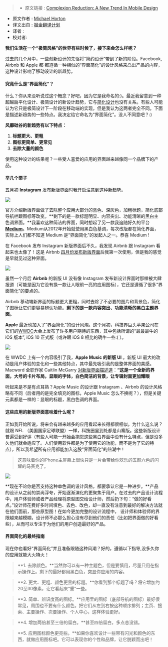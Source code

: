 >* 原文链接 : [Complexion Reduction: A New Trend In Mobile Design](https://medium.com/swarm-nyc/complexion-reduction-a-new-trend-in-mobile-design-cef033a0b978)
* 原文作者 : [Michael Horton](https://medium.com/@michaelhorton)
* 译文出自 : [掘金翻译计划](https://github.com/xitu/gold-miner)
* 译者 : 
* 校对者:



**我们生活在一个“极简风格”的世界有些时候了，接下来会怎么样呢？**

过去的几个月中，一些创新设计的先驱将“简约设计”带到了新的阶段。Facebook, Airbnb 和 Apple 都 都遵循一种相似的“界面简化”的设计风格来凸出产品的内容，这种设计影响了移动设计的新趋势。

#### 究竟什么是“界面简化”？

什么？你从来没听说过这个概念？好吧，因为它是我命名的:)。最近我留意到一种超越扁平化设计、极简设计的新设计趋势，它与[简化设计](http://www.uxbooth.com/articles/progressive-content/)也没有关系。有些人可能认为它只是极简设计下一阶段在移动端的实现，但是我认为这两者完全不同。下面是描述新趋势的一些特点。我决定给它命名为“界面简化”。没人不同意吧？:)

**风靡硅谷的新趋势有以下特点：**

1. **标题更大、更粗**
2. **图标更简单、更常见**
3. **去除大量的颜色**

使用这种设计的结果呢？一些受人喜爱的应用的界面越来越像同一个品牌下的产品。

#### 举几个栗子

五月初 **Instagram** 发布[新版界面](https://medium.com/@ianspalter/designing-a-new-look-for-instagram-inspired-by-the-community-84530eb355e3#.gmyokj9qa)时我开启注意到这种新趋势。

![](http://ww2.sinaimg.cn/large/a490147fgw1f5rbu2godsj20go0frtb7.jpg)

官方介绍新版界面做了去除整个应用大部分的蓝色、深灰色，加粗标题，简化底部导航栏跟图标等改变。**剩下的是一款标题明显、内容突出、功能清晰的黑白主色调界面。**我喜欢这种简洁的界面，同时想起了另一款我追随好久的平台[**Medium**](http://www.medium.com)。Medium从2012年开始就使用黑白色基调，每次改版都在简化界面，实际上人们都不知道 Medium 是“界面简化”的发起人之一。恭喜 Medium !

在 Facebook 发布 Instagram 新版界面后不久，我发现 Airbnb 跟 Instagram 看起来也太像了！这是 Airbnb [四月份发布新版界面](https://www.airbnb.com/livethere)后我第一次使用，但是我的感觉是早就见过这种界面。

![](http://ww3.sinaimg.cn/large/a490147fgw1f5rbuk3685j20go0hr76v.jpg)

虽然一个月后 **Airbnb** 的新版 UI 没有像 Instagram 发布新设计界面时那样被大肆报道（可能是因为它没有换一款让人眼前一亮的应用图标），它还是遵循了很多“界面简化”的要点的。

Airbnb 移动端新界面的标题更大更粗，同时去除了不必要的图片和背景色，简化了图标让它们更容易辨认功能。**剩下的是一款内容突出、功能清晰的黑白主题界面。**

**Apple** 最近也加入了“界面简化”的设计风潮。这个月初，科技界巨头苹果公司在它们的[WWDC](http://www.wired.com/2016/06/heres-everything-apple-announced-wwdc-2016/)大会上发布了许多用户期待的东西，其中包括所谓的“最最最牛的 iOS 版本”, iOS 10 正式版（或许跟 iOS 8 相比的确牛一些:( ）。

![](http://ww2.sinaimg.cn/large/a490147fgw1f5rbv560zij20go0hr415.jpg)

在 WWDC 上有一个内容吸引了我，**Apple Music 的新版 UI** 。新版 UI 最大的改动是用户体验的变化和一些其他特点，其中最先吸引我的是整体界面的美感。Macword 全职作家 
Caitlin McGarry [对新版界面描述道](http://www.macworld.com/article/3082637/ios/every-change-coming-to-apple-music-in-ios-10.html)：**“这是一个全新的界面，大号的卡片布局，显眼的字体，白色简洁的背景，让专辑封面更加耀眼**

听起来是不是有点耳熟？Apple Music 的设计跟 Instagram 、Airbnb 的设计风格略有不同（后者用的是完全填充的图标，Apple Music 怎么不换呢？），但是关键元素都是一样的：显眼的标题，黑白色调的界面。

#### 这些应用的新版界面意味着什么呢？

正如我开始所说，将来会有越来越多的应用看起来长得都很相似。为什么这么说？就跟 NFL （美国国家足球联盟）一样，科技圈里到处都是山寨版。这些新版设计普遍受到好评（有些人可能一开始会抱怨这些黑白界面中没有什么特点，但是没多久他们就会适应了。人们使用软件都是为了使用它的功能，而不是为了它的特点），所以我希望所有应用都能加入这股“界面简化”的热潮中！

> 这意味着你的iPhone主屏幕上很快只是一片会带给你欢乐的五颜六色的闪耀的马赛克了。

![](http://ww3.sinaimg.cn/large/a490147fgw1f5rbwhezc1j20u00goaee.jpg)

**现在不论你是否支持这种单色调的设计风格，都要承认它是一种进步。**产品的设计从之前的崇尚浮夸，开始逐渐演化的更聚焦于用户。在过去的产品设计流程中，用户体验师或者产品经理将原型图交给设计师，然后扔下句：“做的好看点。”设计师花费好多时间填色、去色、改色，却一直没有注意到最好的解决方法就在他们面前，那些原型图！在如今更加完整的设计流程中，
设计师和体验师的界限越来越模糊，设计师不必那么担心没有尽到他们的责任（比如把界面做的好看些），从而可以专注于为他们的用户创造最好的产品。

#### 界面简化的最终指南

现在你也看好“界面简化”并且准备跟随这种风潮？好的，遵循以下指导,没多久你的应用就能大火特火！

> **1\. 去除颜色。**当然你可以有一种主题色，但是要慎用，尽量只用在指示操作上。剩下的最好都用黑白色，突显你应用的内容。

> **2\. 更大、更粗、颜色更黑的标题。**你看到那个标题了吗？将它增加约20至30像素，让它看起来“重”一些。

> **3\. 简单、辨识度高的图标。**应用里的图标（底部导航的图标）最好很常见，周围也不要有什么颜色。把它们从左到右按这种顺序排列；主页、搜索、主要操作、次要操作、个人中心，这样体验更好。

> **4\. 增加两倍甚至三倍的留白。**甚至四倍留白，多点总没错。

> **5\. 应用图标颜色更亮些。**如果你喜欢设计一些带有闪光和颜色的东西，就做应用图标吧。它可以表现你的个性和品牌，让它脱颖而出吧！

